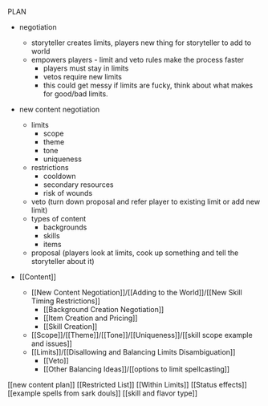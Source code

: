 
PLAN
- negotiation
	- storyteller creates limits, players new thing for storyteller to add to world
	- empowers players
	​- limit and veto rules make the process faster
		- players must stay in limits
		- vetos require new limits
		- this could get messy if limits are fucky, think about what makes for good/bad limits.

- new content negotiation
	- limits
		- scope
		- theme
		- tone
		- uniqueness
	- restrictions
		- cooldown
		- secondary resources
		- risk of wounds
	- veto (turn down proposal and refer player to existing limit or add new limit)
	- types of content
		- backgrounds
		- skills
		- items
	- proposal (players look at limits, cook up something and tell the storyteller about it)



- [[Content]]
	- [[New Content Negotiation]]/[[Adding to the World]]/[[New Skill Timing Restrictions]]
		- [[Background Creation Negotiation]]
		- [[Item Creation and Pricing]]
		- [[Skill Creation]]
	- [[Scope]]/[[Theme]]/[[Tone]]/[[Uniqueness]]/[[skill scope example and issues]]
	- [[Limits]]/[[Disallowing and Balancing Limits Disambiguation]]
		- [[Veto]]
		- [[Other Balancing Ideas]]/[[options to limit spellcasting]]



[[new content plan]]
[[Restricted List]]
[[Within Limits]]
[[Status effects]]
[[example spells from sark douls]]
[[skill and flavor type]]



